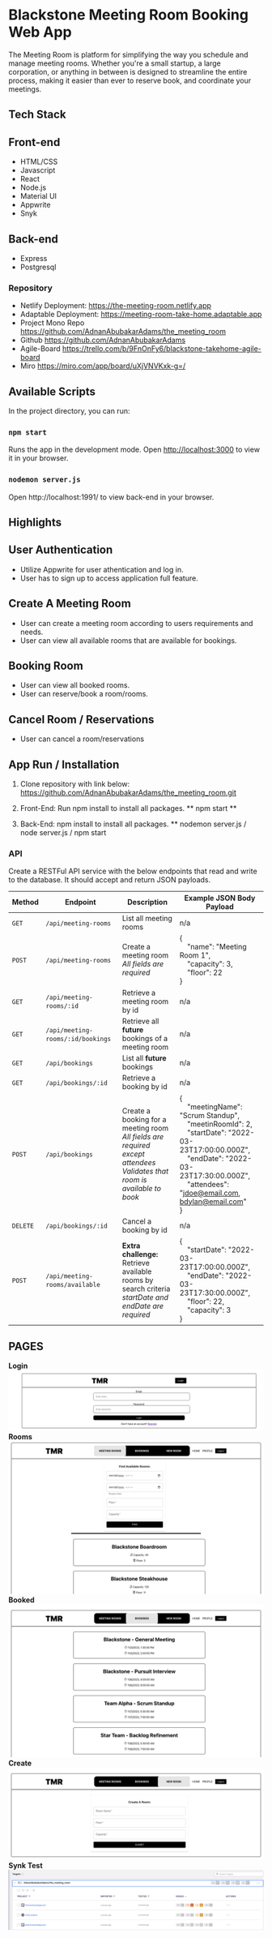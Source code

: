 # Blackstone Meeting Room Booking Web App
The Meeting Room is platform for simplifying the way you schedule and manage meeting rooms.
Whether you're a small startup, a large corporation, or anything in
between is designed to streamline the entire process, making it easier than ever to reserve book, and coordinate your meetings.

## Tech Stack

## Front-end
- HTML/CSS
- Javascript
- React
- Node.js
- Material UI
- Appwrite
- Snyk

## Back-end
- Express
- Postgresql

### Repository
- Netlify Deployment: https://the-meeting-room.netlify.app
- Adaptable Deployment: https://meeting-room-take-home.adaptable.app
- Project Mono Repo https://github.com/AdnanAbubakarAdams/the_meeting_room
- Github https://github.com/AdnanAbubakarAdams
- Agile-Board https://trello.com/b/9FnOnFy6/blackstone-takehome-agile-board
- Miro https://miro.com/app/board/uXjVNVKxk-g=/

## Available Scripts
In the project directory, you can run:
### `npm start`
Runs the app in the development mode.
Open [http://localhost:3000](http://localhost:3000) to view it in your browser.
### `nodemon server.js`
Open http://localhost:1991/ to view back-end in your browser.

## Highlights
## User Authentication
- Utilize Appwrite for user athentication and log in.
- User has to sign up to access application full feature.
## Create A Meeting Room
- User can create a meeting room according to users requirements and needs.
- User can view all available rooms that are available for bookings.
## Booking Room
- User can view all booked rooms.
- User can reserve/book a room/rooms.
## Cancel Room / Reservations
- User can cancel a room/reservations

## App Run / Installation
1. Clone repository with link below:
https://github.com/AdnanAbubakarAdams/the_meeting_room.git


2. Front-End: Run npm install to install all packages.
** npm start **

3. Back-End: npm install to install all packages.
** nodemon server.js / node server.js / npm start


### API
Create a RESTFul API service with the below endpoints that read and write to the database. It should accept and return JSON payloads.

| Method   | Endpoint                          | Description                                                                                                                                   | Example JSON Body Payload                                                                                                                                                                                                                                                                                                          |
| -------- | --------------------------------- | --------------------------------------------------------------------------------------------------------------------------------------------- | ---------------------------------------------------------------------------------------------------------------------------------------------------------------------------------------------------------------------------------------------------------------------------------------------------------------------------------- |
| `GET`    | `/api/meeting-rooms`              | List all meeting rooms                                                                                                                        | n/a                                                                                                                                                                                                                                                                                                                                |
| `POST`   | `/api/meeting-rooms`              | Create a meeting room<br><em>All fields are required</em>                                                                                     | { <br>&nbsp;&nbsp;&nbsp;&nbsp;"name": "Meeting Room 1",<br>&nbsp;&nbsp;&nbsp;&nbsp;"capacity": 3,<br>&nbsp;&nbsp;&nbsp;&nbsp;"floor": 22<br>}                                                                                                                                                                                      |
| `GET`    | `/api/meeting-rooms/:id`          | Retrieve a meeting room by id                                                                                                                 | n/a                                                                                                                                                                                                                                                                                                                                |
| `GET`    | `/api/meeting-rooms/:id/bookings` | Retrieve all **future** bookings of a meeting room                                                                                            | n/a                                                                                                                                                                                                                                                                                                                                |
| `GET`    | `/api/bookings`                   | List all **future** bookings                                                                                                                  | n/a                                                                                                                                                                                                                                                                                                                                |
| `GET`    | `/api/bookings/:id`               | Retrieve a booking by id                                                                                                                      | n/a                                                                                                                                                                                                                                                                                                                                |
| `POST`   | `/api/bookings`                   | Create a booking for a meeting room<br><em>All fields are required except attendees</em><br><em>Validates that room is available to book</em> | { <br>&nbsp;&nbsp;&nbsp;&nbsp;"meetingName": "Scrum Standup",<br>&nbsp;&nbsp;&nbsp;&nbsp;"meetinRoomId": 2,<br>&nbsp;&nbsp;&nbsp;&nbsp;"startDate": "2022-03-23T17:00:00.000Z",<br>&nbsp;&nbsp;&nbsp;&nbsp;"endDate": "2022-03-23T17:30:00.000Z",<br>&nbsp;&nbsp;&nbsp;&nbsp;"attendees": "jdoe@email.com, bdylan@email.com"<br> } |
| `DELETE` | `/api/bookings/:id`               | Cancel a booking by id                                                                                                                        | n/a                                                                                                                                                                                                                                                                                                                                |
| `POST`   | `/api/meeting-rooms/available`    | **Extra challenge:** <br>Retrieve available rooms by search criteria<br><em>startDate and endDate are required</em>                           | { <br>&nbsp;&nbsp;&nbsp;&nbsp;"startDate": "2022-03-23T17:00:00.000Z",<br>&nbsp;&nbsp;&nbsp;&nbsp;"endDate": "2022-03-23T17:30:00.000Z",<br>&nbsp;&nbsp;&nbsp;&nbsp;"floor": 22,<br>&nbsp;&nbsp;&nbsp;&nbsp;"capacity": 3<br> }                                                                                                    |

## PAGES
**Login**
![Login](front-end/public/images/LoginPage.png)
**Rooms**
![Rooms](front-end/public/images/MeetingRooms.png)
**Booked**
![Booked](front-end/public/images/BookedRooms.png)
**Create**
![Create](front-end/public/images/CreateARoom.png)
**Synk Test**
![Snyk](front-end/public/images/SnykApplicationtest.png)

